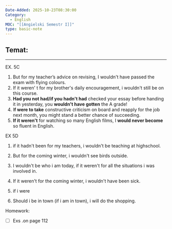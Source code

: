 ```yaml
---
Date-Added: 2025-10-23T08:30:00
Category:
  - English
MOC: "[[Angielski Semestr I]]"
type: basic-note
---
```

## Temat: 
- - -
EX. 5C
1. But for my teacher’s advice on revising, I wouldn't have passed the exam  with flying colours.
2. If it weren' t for my brother's daily encouragement, i wouldn't still be on this course.
3. **Had you not had/if you hadn't had** checked your essay before handing it in yesterday, you **wouldn't have gotten** the A grade!
4. I**f were to take** constructive criticism on board and reapply for the job next month, you might stand a better chance of succeeding.
5. **If it weren't** for watching so many English films, I **would never become** so fluent in English.

EX 5D

1. if it hadn't been for my teachers, i wouldn't be teaching at highschool.
2. But for the coming winter, i wouldn't see birds outside.

3. I wouldn't be who i am today, if it weren't for all the situations i was involved in.
4. If it weren't  for the coming winter, i wouldn't have been sick.

5. if i were 
6. Should i be in town (if i am in town), i will do the shopping.

Homework:
- [ ] Exs .on page 112